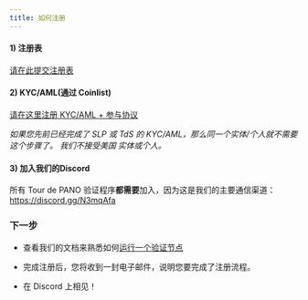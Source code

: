 ```yaml
---
title: 如何注册
---
```


#### 1) 注册表

[请在此提交注册表](https://forms.gle/gQYLozj5u7yKU3HG6)

#### 2) KYC/AML(通过 Coinlist)

[请在这里注册 KYC/AML + 参与协议](https://tsm.coinlist.co/panoptes-staking)

_如果您先前已经完成了 SLP 或 TdS 的 KYC/AML，那么同一个实体/个人就不需要这个步骤了。 我们不接受美国 实体或个人。_

#### 3) 加入我们的Discord

所有 Tour de PANO 验证程序**都需要**加入，因为这是我们的主要通信渠道：https://discord.gg/N3mqAfa

### 下一步

- 查看我们的文档来熟悉如何[运行一个验证节点](../../running-validator.md)

- 完成注册后，您将收到一封电子邮件，说明您要完成了注册流程。

- 在 Discord 上相见！
